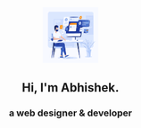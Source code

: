 <div align="center">
  <img src="https://github.com/tripathi-abhishek/Projects/blob/master/developer.svg" style="width:100px; height:100px">
  <p><h2 style="border-bottom:0">Hi, I'm Abhishek.</h2></p>
  <p><h3>a web designer & developer</h3></p>
  </div>
